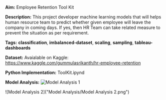 **Aim:** Employee Retention Tool Kit

**Description:** This project developer machine learning models that will helps human resource team to predict whether given employee will leave the company in coming days. If yes, then HR Team can take related measure to prevent the situation as per requirement.

**Tags:** **classification**, **imbalanced-dataset**, **scaling**, **sampling**, **tableau-dashboards**

**Dataset:** Avaialable on Kaggle: https://www.kaggle.com/gummulasrikanth/hr-employee-retention

**Python Implementation:** ToolKit.ipynd

**Model Analysis:** 
![Model Analysis 1]("https://github.com/pramodnagare/AppliedLearning/blob/master/Employee%20Retention%20Tool%20Kit/Model%20Analysis/Model%20Analysis%201.png")

![Model Analysis 2]("Model Analysis/Model Analysis 2.png")
